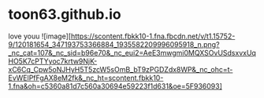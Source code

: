 # toon63.github.io
love youu
![image][https://scontent.fbkk10-1.fna.fbcdn.net/v/t1.15752-9/120181654_347193753366884_1935582209996095918_n.png?_nc_cat=107&_nc_sid=b96e70&_nc_eui2=AeE3mwgmi0MQXSOvUSdsxvxUqHO5K7cPTYyoc7krtw9NjK-xC6Cq_Cpw5oNJHyH5T5zcW5sOmB_bT9zPGDZdx8WP&_nc_ohc=t-EvWElPfFgAX8eM2fk&_nc_ht=scontent.fbkk10-1.fna&oh=c5360a81d7c560a30694e59223f1d631&oe=5F936093]                                                                                           
